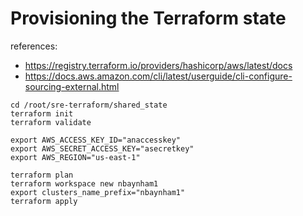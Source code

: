 # Provisioning the Terraform state
references: 
- https://registry.terraform.io/providers/hashicorp/aws/latest/docs
- https://docs.aws.amazon.com/cli/latest/userguide/cli-configure-sourcing-external.html
```
cd /root/sre-terraform/shared_state
terraform init
terraform validate

export AWS_ACCESS_KEY_ID="anaccesskey"
export AWS_SECRET_ACCESS_KEY="asecretkey"
export AWS_REGION="us-east-1"

terraform plan
terraform workspace new nbaynham1
export clusters_name_prefix="nbaynham1"
terraform apply
```
